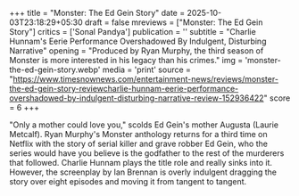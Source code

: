 +++
title = "Monster: The Ed Gein Story"
date = 2025-10-03T23:18:29+05:30
draft = false
mreviews = ["Monster: The Ed Gein Story"]
critics = ['Sonal Pandya']
publication = ''
subtitle = "Charlie Hunnam's Eerie Performance Overshadowed By Indulgent, Disturbing Narrative"
opening = "Produced by Ryan Murphy, the third season of Monster is more interested in his legacy than his crimes."
img = 'monster-the-ed-gein-story.webp'
media = 'print'
source = "https://www.timesnownews.com/entertainment-news/reviews/monster-the-ed-gein-story-reviewcharlie-hunnam-eerie-performance-overshadowed-by-indulgent-disturbing-narrative-review-152936422"
score = 6
+++

"Only a mother could love you," scolds Ed Gein's mother Augusta (Laurie Metcalf). Ryan Murphy's Monster anthology returns for a third time on Netflix with the story of serial killer and grave robber Ed Gein, who the series would have you believe is the godfather to the rest of the murderers that followed. Charlie Hunnam plays the title role and really sinks into it. However, the screenplay by Ian Brennan is overly indulgent dragging the story over eight episodes and moving it from tangent to tangent.
